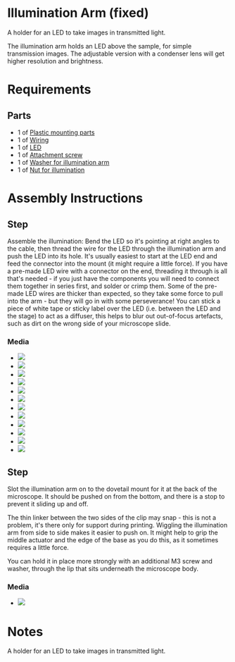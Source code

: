 # Illumination Arm (fixed)
A holder for an LED to take images in transmitted light.

The illumination arm holds an LED above the sample, for simple transmission images.  The adjustable version with a condenser lens will get higher resolution and brightness.

# Requirements
## Parts
*   1 of [Plastic mounting parts](./parts/illumination_arm_and_rear_foot)
*   1 of [Wiring](./parts/jumper_wires_with_female_header_pin_connectors)
*   1 of [LED](./parts/white_led)
*   1 of [Attachment screw](./parts/m3x8mm_screws)
*   1 of [Washer for illumination arm](./parts/m3_washer)
*   1 of [Nut for illumination](./parts/m3_nut)


# Assembly Instructions
## Step
Assemble the illumination: Bend the LED so it's pointing at right angles to the cable, then thread the wire for the LED through the illumination arm and push the LED into its hole.  It's usually easiest to start at the LED end and feed the connector into the mount (it might require a little force).  If you have a pre-made LED wire with a connector on the end, threading it through is all that's needed - if you just have the components you will need to connect them together in series first, and solder or crimp them.  Some of the pre-made LED wires are thicker than expected, so they take some force to pull into the arm - but they will go in with some perseverance!  You can stick a piece of white tape or sticky label over the LED (i.e. between the LED and the stage) to act as a diffuser, this helps to blur out out-of-focus artefacts, such as dirt on the wrong side of your microscope slide.
### Media
*   ![](./images/illumination_led_10.jpg)
*   ![](./images/illumination_led_0.jpg)
*   ![](./images/illumination_led_1.jpg)
*   ![](./images/illumination_led_2.jpg)
*   ![](./images/illumination_led_3.jpg)
*   ![](./images/illumination_led_4.jpg)
*   ![](./images/illumination_led_5.jpg)
*   ![](./images/illumination_led_6.jpg)
*   ![](./images/illumination_led_7.jpg)
*   ![](./images/illumination_led_8.jpg)
*   ![](./images/illumination_led_9.jpg)
*   ![](./images/illumination_led_10.jpg)

## Step

Slot the illumination arm on to the dovetail mount for it at the back of the microscope. It should be pushed on from the bottom, and there is a stop to prevent it sliding up and off.

 
The thin linker between the two sides of the clip may snap - this is not a problem, it's there only for support during printing.  Wiggling the illumination arm from side to side makes it easier to push on.  It might help to grip the middle actuator and the edge of the base as you do this, as it sometimes requires a little force.

 
You can hold it in place more strongly with an additional M3 screw and washer, through the lip that sits underneath the microscope body.

 
### Media
*   ![](./images/illumination_1.jpg)



# Notes
A holder for an LED to take images in transmitted light.

